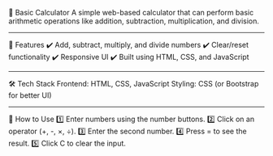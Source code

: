 🧮 Basic Calculator
A simple web-based calculator that can perform basic arithmetic operations like addition, subtraction, multiplication, and division.
<br>
<hr>
📌 Features
✔️ Add, subtract, multiply, and divide numbers
✔️ Clear/reset functionality
✔️ Responsive UI
✔️ Built using HTML, CSS, and JavaScript
<br>
<hr>
🛠️ Tech Stack
Frontend: HTML, CSS, JavaScript
Styling: CSS (or Bootstrap for better UI)
<br>
<hr>
🚀 How to Use
1️⃣ Enter numbers using the number buttons.
2️⃣ Click on an operator (+, -, ×, ÷).
3️⃣ Enter the second number.
4️⃣ Press = to see the result.
5️⃣ Click C to clear the input.
